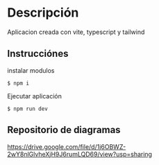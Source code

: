 # Descripción

Aplicacion creada con vite, typescript y tailwind

## Instrucciónes

instalar modulos

```
$ npm i
```

Ejecutar aplicación

```
$ npm run dev
```

## Repositorio de diagramas

https://drive.google.com/file/d/1j6OBWZ-2wY8nlGlvheXjH9J6rumLQD69/view?usp=sharing
